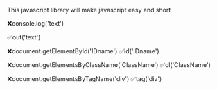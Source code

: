 This javascript library will make javascript easy and short

❌console.log('text')  

✅out('text')

❌document.getElementById('IDname')
✅id('IDname')

❌document.getElementsByClassName('ClassName')
✅cl('ClassName')

❌document.getElementsByTagName('div')
✅tag('div')
